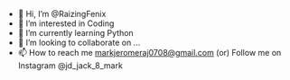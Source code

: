 - 👋 Hi, I’m @RaizingFenix
- 👀 I’m interested in Coding 
- 🌱 I’m currently learning Python
- 💞️ I’m looking to collaborate on ...
- 📫 How to reach me markjeromeraj0708@gmail.com (or) Follow me on Instagram @jd_jack_8_mark
<!---
RaizingFenix/RaizingFenix is a ✨ special ✨ repository because its `README.md` (this file) appears on your GitHub profile.
You can click the Preview link to take a look at your changes.
--->
